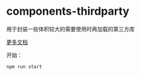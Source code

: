 # components-thirdparty

用于封装一些体积较大的需要使用时再加载的第三方库

[更多文档](https://www.kne-union.top/#/components)

开始：

```shell
npm run start
```
